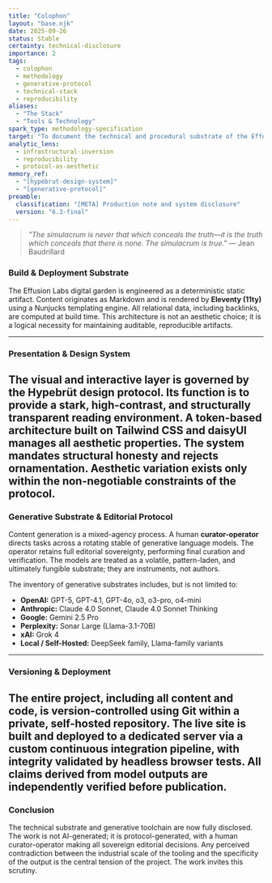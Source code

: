 ```yaml
---
title: "Colophon"
layout: "base.njk"
date: 2025-09-26
status: Stable
certainty: technical-disclosure
importance: 2
tags:
  - colophon
  - methodology
  - generative-protocol
  - technical-stack
  - reproducibility
aliases:
  - "The Stack"
  - "Tools & Technology"
spark_type: methodology-specification
target: "To document the technical and procedural substrate of the Effusion Labs digital garden."
analytic_lens:
  - infrastructural-inversion
  - reproducibility
  - protocol-as-aesthetic
memory_ref:
  - "[hypebrut-design-system]"
  - "[generative-protocol]"
preamble:
  classification: "[META] Production note and system disclosure"
  version: "6.3-final"
---
```


> _"The simulacrum is never that which conceals the truth—it is the truth which conceals that there
> is none. The simulacrum is true."_ — Jean Baudrillard

### **Build & Deployment Substrate**

The Effusion Labs digital garden is engineered as a deterministic static artifact. Content
originates as Markdown and is rendered by **Eleventy (11ty)** using a Nunjucks templating engine.
All relational data, including backlinks, are computed at build time. This architecture is not an
aesthetic choice; it is a logical necessity for maintaining auditable, reproducible artifacts.

---
### **Presentation & Design System**

The visual and interactive layer is governed by the **Hypebrüt** design protocol. Its function is to provide a stark, high-contrast, and structurally transparent reading environment. A token-based architecture built on **Tailwind CSS** and **daisyUI** manages all aesthetic properties. The system mandates structural honesty and rejects ornamentation. Aesthetic variation exists only within the non-negotiable constraints of the protocol.
---

### **Generative Substrate & Editorial Protocol**

Content generation is a mixed-agency process. A human **curator-operator** directs tasks across a
rotating stable of generative language models. The operator retains full editorial sovereignty,
performing final curation and verification. The models are treated as a volatile, pattern-laden, and
ultimately fungible substrate; they are instruments, not authors.

The inventory of generative substrates includes, but is not limited to:

- **OpenAI:** GPT-5, GPT-4.1, GPT-4o, o3, o3-pro, o4-mini
- **Anthropic:** Claude 4.0 Sonnet, Claude 4.0 Sonnet Thinking
- **Google:** Gemini 2.5 Pro
- **Perplexity:** Sonar Large (Llama-3.1-70B)
- **xAI:** Grok 4
- **Local / Self-Hosted:** DeepSeek family, Llama-family variants

---
### **Versioning & Deployment**

The entire project, including all content and code, is version-controlled using **Git** within a private, self-hosted repository. The live site is built and deployed to a dedicated server via a custom continuous integration pipeline, with integrity validated by headless browser tests. All claims derived from model outputs are independently verified before publication.
---

### **Conclusion**

The technical substrate and generative toolchain are now fully disclosed. The work is not
AI-generated; it is protocol-generated, with a human curator-operator making all sovereign editorial
decisions. Any perceived contradiction between the industrial scale of the tooling and the
specificity of the output is the central tension of the project. The work invites this scrutiny.
